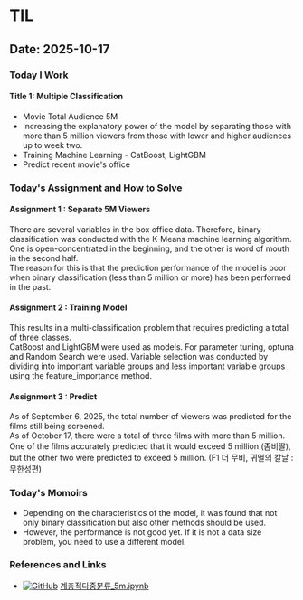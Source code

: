# TIL

## Date: 2025-10-17

### Today I Work
#### Title 1: Multiple Classification
- Movie Total Audience 5M
- Increasing the explanatory power of the model by separating those with more than 5 million viewers from those with lower and higher audiences up to week two.
- Training Machine Learning - CatBoost, LightGBM
- Predict recent movie's office

### Today's Assignment and How to Solve
#### Assignment 1 : Separate 5M Viewers
There are several variables in the box office data. Therefore, binary classification was conducted with the K-Means machine learning algorithm. One is open-concentrated in the beginning, and the other is word of mouth in the second half.  
The reason for this is that the prediction performance of the model is poor when binary classification (less than 5 million or more) has been performed in the past.

#### Assignment 2 : Training Model
This results in a multi-classification problem that requires predicting a total of three classes.  
CatBoost and LightGBM were used as models. For parameter tuning, optuna and Random Search were used. Variable selection was conducted by dividing into important variable groups and less important variable groups using the feature_importance method.

#### Assignment 3 : Predict
As of September 6, 2025, the total number of viewers was predicted for the films still being screened.  
As of October 17, there were a total of three films with more than 5 million. One of the films accurately predicted that it would exceed 5 million (좀비딸), but the other two were predicted to exceed 5 million. (F1 더 무비, 귀멸의 칼날 : 무한성편)
### Today's Momoirs
- Depending on the characteristics of the model, it was found that not only binary classification but also other methods should be used.
- However, the performance is not good yet. If it is not a data size problem, you need to use a different model.

### References and Links
- [![GitHub](https://img.shields.io/badge/GitHub-181717?style=for-the-badge&logo=GitHub&logoColor=white)](https://github.com/Seungwoo-JI64/BAF-25-2-Marketing/blob/main/model/%EC%9D%B4%EC%A7%84%EB%B6%84%EB%A5%98/%EA%B3%84%EC%B8%B5%EC%A0%81%EB%8B%A4%EC%A4%91%EB%B6%84%EB%A5%98_5m.ipynb) [계층적다중분류_5m.ipynb](https://github.com/Seungwoo-JI64/BAF-25-2-Marketing/blob/main/model/%EC%9D%B4%EC%A7%84%EB%B6%84%EB%A5%98/%EA%B3%84%EC%B8%B5%EC%A0%81%EB%8B%A4%EC%A4%91%EB%B6%84%EB%A5%98_5m.ipynb)

